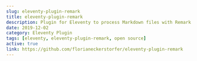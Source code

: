 ```yaml
---
slug: eleventy-plugin-remark
title: eleventy-plugin-remark
description: Plugin for Eleventy to process Markdown files with Remark.
date: 2019-12-02
category: Eleventy Plugin
tags: [eleventy, eleventy-plugin-remark, open source]
active: true
link: https://github.com/florianeckerstorfer/eleventy-plugin-remark
---
```

